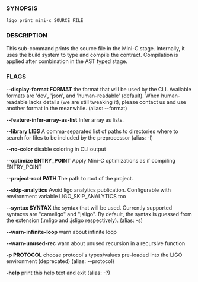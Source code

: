
### SYNOPSIS
```
ligo print mini-c SOURCE_FILE
```

### DESCRIPTION
This sub-command prints the source file in the Mini-C stage. Internally, it uses the build system to type and compile the contract. Compilation is applied after combination in the AST typed stage.

### FLAGS
**--display-format FORMAT**
the format that will be used by the CLI. Available formats are 'dev', 'json', and 'human-readable' (default). When human-readable lacks details (we are still tweaking it), please contact us and use another format in the meanwhile. (alias: --format)

**--feature-infer-array-as-list**
Infer array as lists.

**--library LIBS**
A comma-separated list of paths to directories where to search for files to be included by the preprocessor (alias: -l)

**--no-color**
disable coloring in CLI output

**--optimize ENTRY_POINT**
Apply Mini-C optimizations as if compiling ENTRY_POINT

**--project-root PATH**
The path to root of the project.

**--skip-analytics**
Avoid ligo analytics publication. Configurable with environment variable LIGO_SKIP_ANALYTICS too

**--syntax SYNTAX**
the syntax that will be used. Currently supported syntaxes are "cameligo" and "jsligo". By default, the syntax is guessed from the extension (.mligo and .jsligo respectively). (alias: -s)

**--warn-infinite-loop**
warn about infinite loop

**--warn-unused-rec**
warn about unused recursion in a recursive function

**-p PROTOCOL**
choose protocol's types/values pre-loaded into the LIGO environment (deprecated) (alias: --protocol)

**-help**
print this help text and exit (alias: -?)


